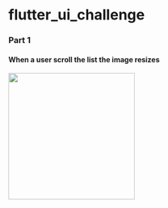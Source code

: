 # flutter_ui_challenge
### Part 1
#### When a user scroll the list the image resizes
<img src="https://user-images.githubusercontent.com/11628897/93957607-4afb7200-fd5d-11ea-90d2-112371826f82.jpg" width="250">
